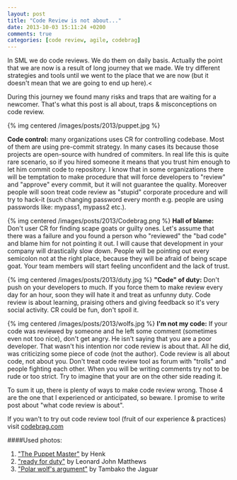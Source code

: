 ```yaml
---
layout: post
title: "Code Review is not about..."
date: 2013-10-03 15:11:24 +0200
comments: true
categories: [code review, agile, codebrag]
---
```

In SML we do code reviews. We do them on daily basis. Actually the point that we are now is a result of long journey that we made. We try different strategies and tools until we went to the place that we are now (but it doesn't mean that we are going to end up here).<

During this journey we found many risks and traps that are waiting for a newcomer. That's what this post is all about, traps & misconceptions on code review.

{% img centered /images/posts/2013/puppet.jpg %}


**Code control:** many organizations uses CR for controlling codebase. Most of them are using pre-commit strategy. In many cases its because those projects are open-source with hundred of commiters. In real life this is quite rare scenario, so if you hired someone it means that you trust him enough to let him commit code to repository. I know that in some organizations there will be temptation to make procedure that will force developers to "review" and "approve" every commit, but it will not guarantee the quality. Moreover people will soon treat code review as "stupid" corporate procedure and will try to hack-it (such changing password every month e.g. people are using passwords like: mypass1, mypass2 etc.).  
<!--more-->

{% img centered /images/posts/2013/Codebrag.png %}
**Hall of blame:** Don't user CR for finding scape goats or guilty ones. Let's assume that there was a failure and you found a person who "reviewed" the "bad code" and blame him for not pointing it out. I will cause that development in your company will drastically slow down. People will be pointing out every semicolon not at the right place, because they will be afraid of being scape goat. Your team members will start feeling unconfident and the lack of trust.

{% img centered /images/posts/2013/duty.jpg %}
**"Code" of duty:** Don't push on your developers to much. If you force them to make review every day for an hour, soon they will hate it and treat as unfunny duty. Code review is about learning, praising others and giving feedback so it's very social activity. CR could be fun, don't spoil it.

{% img centered /images/posts/2013/wolfs.jpg %}
**I'm not my code:** If your code was reviewed by someone and he left some comment (sometimes even not too nice), don't get angry. He isn't saying that you are a poor developer. That wasn't his intention nor code review is about that. All he did, was criticizing some piece of code (not the author). Code review is all about code, not about you. Don't treat code review tool as forum with "trolls" and people fighting each other. When you will be writing comments try not to be rude or too strict. Try to imagine that your are on the other side reading it.

To sum it up, there is plenty of ways to make code review wrong. Those 4 are the one that I experienced or anticipated, so beware. I promise to write post about "what code review is about".  

If you wan't to try out code review tool (fruit of our experience & practices) visit [codebrag.com](http://codebrag.com/)

####Used photos:  
1. ["The Puppet Master"](http://www.flickr.com/photos/strenggeheim/2856486144/in/photolist-5mqeP7-5Kpkk8-5KHyC7-5QTtZk-5QTu62-5TSxo2-67sWs5-6m5Zj4-6MvHAZ-6MVMR1-72BPWY-7fs94o-7fCN6a-7gaSkT-7uyJ7v-7vfFKQ-aFogBm-dc9uia-7RAsHq-aaFTbm-awno9t-8kUyiE-8eh9AD-ebrXeJ-8vJGPw-cpb97h-9nD8HE-bSmHAz-7zr6Ed-9yxUuq-9yuTXZ-9yxUHG-9PMTjC-aabDNu-8ekogC-aou2w1-8ekmkN-8eh8TR-8eknaf-8ekmHQ-aSuD2H-aeWYt2-ar27s3-edGq5V-cior97-9NQK5R-b2sWzM-dky9bw-8932kC-83xoQR-9ULYTQ/) by Henk
2. ["ready for duty"](http://www.flickr.com/photos/mythoto/8294069500/in/photolist-dCVgUh-8AH8J8-9mHYrq-7GVnTL-ggR7Ev-8CdcUW-94aGjt-e9UbC3-81MVTr-81MVWe-81Dvod-aTPEvk-fv4y8m-8ctrmT-ac5J4M-8H6pEw-fhu8R4-9XSaoD-atHTtb-c4Y2sN-9oxmaz-9Y9pxG-cC2rGA-8ZPXUJ-ci9xwW-dfTxvG-7Y7WtL-aD4TuF-aMQuoR-b7FPRi-dHLsn5-8Gtcdm-9x7J69-bhkMsB-dNVmzY-bSvsrB-bDAJxG-bV1JNH-bFd7vE-cA5ufs-9n5BYB-9n5ren-aaeUht-7YTgVs-bFpGEi-bFpGDz-882iJX-9oGVj7-bYJSoQ/) by Leonard John Matthews  
3. ["Polar wolf's argument"](http://www.flickr.com/photos/8070463@N03/10039483454/in/photolist-gi9YEj-gdGxwt-gcXRyX-g8WzrJ-g6BRPW-g6AXgu-g5ybsw-g5n24y-g26JkD-fYfAbU-fUX3fc-fU1C29-fQFeNm-fQsoKa-fPrCxP-fLzErr-fLQaBU-fKu8PR-fKibjz-fKib46-fKzKSQ-fKi8L6-fJV2fN-fJRA2o-fJz3Vn-fJqF9Y-fJqH1m-fJqFp7-fJ985F-fJqG5q-fJqH85-fJqFzo-fJ98LB-fJ992T-fJ97Kg-fJqF5G-fJ999X-fJqFWq-fHq3H1-fCgwUH-fCk9Vm-fAcLWL-g6Lh1d-fXESAq-fUsx7D-fSMPTC-fSMNBQ-fSMMZQ-fSMNKh-fSMP7E-fSLEjg) by Tambako the Jaguar